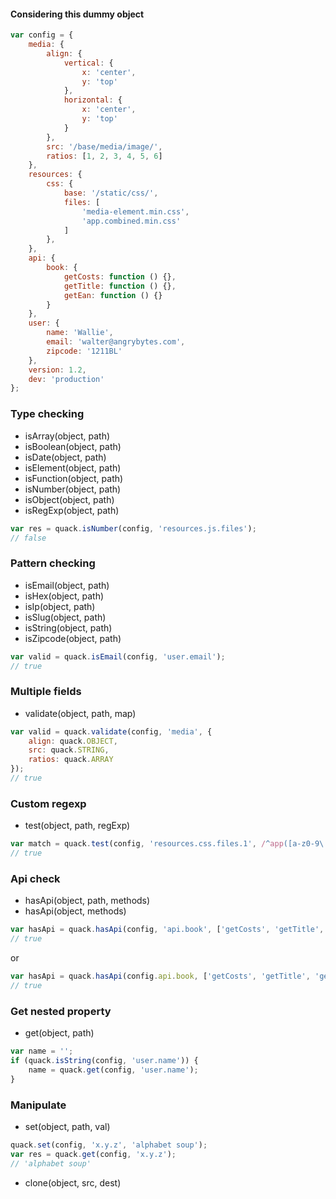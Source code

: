 
#### Considering this dummy object
```js
var config = {
    media: {
        align: {
            vertical: {
                x: 'center',
                y: 'top'
            },
            horizontal: {
                x: 'center',
                y: 'top'
            }
        },
        src: '/base/media/image/',
        ratios: [1, 2, 3, 4, 5, 6]
    },
    resources: {
        css: {
            base: '/static/css/',
            files: [
                'media-element.min.css',
                'app.combined.min.css'
            ]
        },
    },
    api: {
        book: {
            getCosts: function () {},
            getTitle: function () {},
            getEan: function () {}
        }
    },
    user: {
        name: 'Wallie',
        email: 'walter@angrybytes.com',
        zipcode: '1211BL'
    },
    version: 1.2,
    dev: 'production'
};
```
### Type checking

* isArray(object, path)
* isBoolean(object, path)
* isDate(object, path)
* isElement(object, path)
* isFunction(object, path)
* isNumber(object, path)
* isObject(object, path)
* isRegExp(object, path)

```js
var res = quack.isNumber(config, 'resources.js.files');
// false
```

### Pattern checking

* isEmail(object, path)
* isHex(object, path)
* isIp(object, path)
* isSlug(object, path)
* isString(object, path)
* isZipcode(object, path)

```js
var valid = quack.isEmail(config, 'user.email');
// true
```

### Multiple fields
* validate(object, path, map)

```js
var valid = quack.validate(config, 'media', {
    align: quack.OBJECT,
    src: quack.STRING,
    ratios: quack.ARRAY
});
// true
```
### Custom regexp

* test(object, path, regExp)

```js
var match = quack.test(config, 'resources.css.files.1', /^app([a-z0-9\._\-]+)css$/);
// true
```

### Api check

* hasApi(object, path, methods)
* hasApi(object, methods)

```js
var hasApi = quack.hasApi(config, 'api.book', ['getCosts', 'getTitle', 'getEan']);
// true
```

or

```js
var hasApi = quack.hasApi(config.api.book, ['getCosts', 'getTitle', 'getEan']);
// true
```

### Get nested property

* get(object, path)

```js
var name = '';
if (quack.isString(config, 'user.name')) {
    name = quack.get(config, 'user.name');
}
```

### Manipulate

* set(object, path, val)
```js
quack.set(config, 'x.y.z', 'alphabet soup');
var res = quack.get(config, 'x.y.z');
// 'alphabet soup'
```

* clone(object, src, dest)



